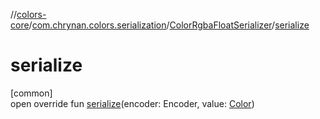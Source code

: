 //[colors-core](../../../index.md)/[com.chrynan.colors.serialization](../index.md)/[ColorRgbaFloatSerializer](index.md)/[serialize](serialize.md)

# serialize

[common]\
open override fun [serialize](serialize.md)(encoder: Encoder, value: [Color](../../com.chrynan.colors/-color/index.md))
